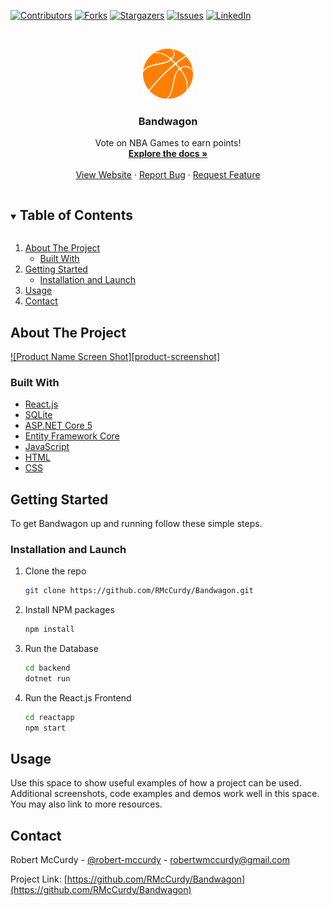 <!-- PROJECT SHIELDS -->
[![Contributors][contributors-shield]][contributors-url]
[![Forks][forks-shield]][forks-url]
[![Stargazers][stars-shield]][stars-url]
[![Issues][issues-shield]][issues-url]
[![LinkedIn][linkedin-shield]][linkedin-url]


<!-- PROJECT LOGO -->
<br />
<p align="center">
  <a href="https://github.com/RMcCurdy/Bandwagon">
    <img src="frontend/img/orange.png" alt="Logo" width="80" height="80">
  </a>

  <h3 align="center">Bandwagon</h3>

  <p align="center">
    Vote on NBA Games to earn points!
    <br />
    <a href="https://github.com/RMcCurdy/Bandwagon"><strong>Explore the docs »</strong></a>
    <br />
    <br />
    <!-- TODO Add a link to the working Bandwagon website for the Demo -->
    <a href="https://github.com/RMcCurdy/Bandwagon/issues">View Website</a>
    ·
    <a href="https://github.com/RMcCurdy/Bandwagon/issues">Report Bug</a>
    ·
    <a href="https://github.com/RMcCurdy/Bandwagon/issues">Request Feature</a>
  </p>
</p>



<!-- TABLE OF CONTENTS -->
<details open="open">
  <summary><h2 style="display: inline-block">Table of Contents</h2></summary>
  <ol>
    <li>
      <a href="#about-the-project">About The Project</a>
      <ul>
        <li><a href="#built-with">Built With</a></li>
      </ul>
    </li>
    <li>
      <a href="#getting-started">Getting Started</a>
      <ul>
        <li><a href="#installation">Installation and Launch</a></li>
      </ul>
    </li>
    <li><a href="#usage">Usage</a></li>
    <li><a href="#contact">Contact</a></li>
  </ol>
</details>



<!-- ABOUT THE PROJECT -->
## About The Project

[![Product Name Screen Shot][product-screenshot]](https://example.com)


### Built With

* [React.js](https://reactjs.org/)
* [SQLite](https://www.sqlite.org/index.html)
* [ASP.NET Core 5](https://dotnet.microsoft.com/)
* [Entity Framework Core](https://docs.microsoft.com/en-us/ef/)
* [JavaScript](https://www.javascript.com/)
* [HTML](https://developer.mozilla.org/en-US/docs/Web/HTML)
* [CSS](https://developer.mozilla.org/en-US/docs/Web/CSS)



<!-- GETTING STARTED -->
## Getting Started

To get Bandwagon up and running follow these simple steps.



### Installation and Launch

1. Clone the repo
   ```sh
   git clone https://github.com/RMcCurdy/Bandwagon.git
   ```
2. Install NPM packages
   ```sh
   npm install
   ```
3. Run the Database
   ```sh
   cd backend
   dotnet run
   ```
4. Run the React.js Frontend
   ```sh
   cd reactapp
   npm start
   ```

<!-- USAGE EXAMPLES -->
## Usage

Use this space to show useful examples of how a project can be used. Additional screenshots, code examples and demos work well in this space. You may also link to more resources.



<!-- CONTACT -->
## Contact

Robert McCurdy - [@robert-mccurdy](https://www.linkedin.com/in/robert-mccurdy/) - robertwmccurdy@gmail.com

Project Link: [https://github.com/RMcCurdy/Bandwagon](https://github.com/RMcCurdy/Bandwagon)




<!-- MARKDOWN LINKS & IMAGES -->
<!-- https://www.markdownguide.org/basic-syntax/#reference-style-links -->
[contributors-shield]: https://img.shields.io/github/contributors/RMcCurdy/Bandwagon.svg?style=for-the-badge
[contributors-url]: https://github.com/RMcCurdy/Bandwagon/graphs/contributors
[forks-shield]: https://img.shields.io/github/forks/RMcCurdy/Bandwagon.svg?style=for-the-badge
[forks-url]: https://github.com/RMcCurdy/Bandwagon/network/members
[stars-shield]: https://img.shields.io/github/stars/RMcCurdy/Bandwagon.svg?style=for-the-badge
[stars-url]: https://github.com/RMcCurdy/Bandwagon/stargazers
[issues-shield]: https://img.shields.io/github/issues/RMcCurdy/Bandwagon.svg?style=for-the-badge
[issues-url]: https://github.com/RMcCurdy/Bandwagon/issues
[linkedin-shield]: https://img.shields.io/badge/-LinkedIn-black.svg?style=for-the-badge&logo=linkedin&colorB=555
[linkedin-url]: https://linkedin.com/in/robert-mccurdy
